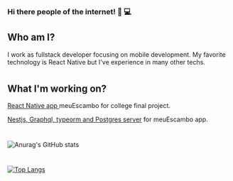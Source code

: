 ### Hi there people of the internet! 👋 💻

## Who am I?

I work as fullstack developer focusing on mobile development. My favorite technology is React Native but I've experience in many other techs.

#

## What I'm working on?

[React Native app ](https://github.com/budnye/meuescambo/tree/develop) meuEscambo for college final project.

[Nestjs, Graphql, typeorm and Postgres server](https://github.com/budnye/meuescambo-server) for meuEscambo app.

#

![Anurag's GitHub stats](https://github-readme-stats.vercel.app/api?username=budnye&show_icons=true&theme=dark)

#

[![Top Langs](https://github-readme-stats.vercel.app/api/top-langs/?username=budnye&show_icons=true&theme=dark&langs_count=8&layout=compact)](https://github.com/anuraghazra/github-readme-stats)
